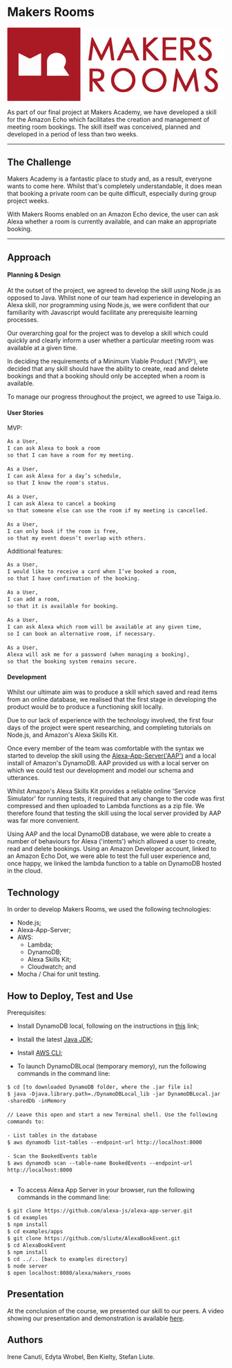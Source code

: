 # Makers Rooms

![Logo](./images/MR-wordmark.jpg)

As part of our final project at Makers Academy, we have developed a skill for the Amazon Echo which facilitates the creation and management of meeting room bookings.  The skill itself was conceived, planned and developed in a period of less than two weeks.  

---

## The Challenge

Makers Academy is a fantastic place to study and, as a result, everyone wants to come here.  Whilst that's completely understandable, it does mean that booking a private room can be quite difficult, especially during group project weeks.  

With Makers Rooms enabled on an Amazon Echo device, the user can ask Alexa whether a room is currently available, and can make an appropriate booking.

---
## Approach

#### Planning & Design

At the outset of the project, we agreed to develop the skill using Node.js as opposed to Java.  Whilst none of our team had experience in developing an Alexa skill, nor programming using Node.js, we were confident that our familiarity with Javascript would facilitate any prerequisite learning processes.

Our overarching goal for the project was to develop a skill which could quickly and clearly inform a user whether a particular meeting room was available at a given time.

In deciding the requirements of a Minimum Viable Product ('MVP'), we decided that any skill should have the ability to create, read and delete bookings and that a booking should only be accepted when a room is available.

To manage our progress throughout the project, we agreed to use Taiga.io.

#### User Stories

MVP:
```
As a User,
I can ask Alexa to book a room
so that I can have a room for my meeting.

As a User,  
I can ask Alexa for a day’s schedule,
so that I know the room's status.

As a User,
I can ask Alexa to cancel a booking
so that someone else can use the room if my meeting is cancelled.

As a User,
I can only book if the room is free,
so that my event doesn’t overlap with others.
```

Additional features:
```
As a User,
I would like to receive a card when I’ve booked a room,
so that I have confirmation of the booking.

As a User,
I can add a room,
so that it is available for booking.

As a User,
I can ask Alexa which room will be available at any given time,
so I can book an alternative room, if necessary.

As a User,
Alexa will ask me for a password (when managing a booking),
so that the booking system remains secure.
```
#### Development
Whilst our ultimate aim was to produce a skill which saved and read items from an online database, we realised that the first stage in developing the product would be to produce a functioning skill locally.

Due to our lack of experience with the technology involved, the first four days of the project were spent researching, and completing tutorials on Node.js, and Amazon's Alexa Skills Kit.

Once every member of the team was comfortable with the syntax we started to develop the skill using the [Alexa-App-Server('AAP')](https://github.com/alexa-js/alexa-app-server) and a local install of Amazon's DynamoDB. AAP provided us with a local server on which we could test our development and model our schema and utterances.  

Whilst Amazon's Alexa Skills Kit provides a reliable online 'Service Simulator' for running tests, it required that any change to the code was first compressed and then uploaded to Lambda functions as a zip file. We therefore found that testing the skill using the local server provided by AAP was far more convenient.

Using AAP and the local DynamoDB database, we were able to create a number of behaviours for Alexa ('intents') which allowed a user to create, read and delete bookings. Using an Amazon Developer account, linked to an Amazon Echo Dot, we were able to test the full user experience and, once happy, we linked the lambda function to a table on DynamoDB hosted in the cloud.


## Technology

In order to develop Makers Rooms, we used the following technologies:
- Node.js;
- Alexa-App-Server;
- AWS:
  - Lambda;
  - DynamoDB;
  - Alexa Skills Kit;
  - Cloudwatch; and
- Mocha / Chai for unit testing.

## How to Deploy, Test and Use

Prerequisites:
* Install DynamoDB local, following on the instructions in [this](http://docs.aws.amazon.com/amazondynamodb/latest/developerguide/DynamoDBLocal.html#DynamoDBLocal.DownloadingAndRunning) link;

* Install the latest [Java JDK](http://www.oracle.com/technetwork/java/javase/downloads/index-jsp-138363.html);

* Install [AWS CLI](http://docs.aws.amazon.com/cli/latest/userguide/installing.html);

* To launch DynamoDBLocal (temporary memory), run the following commands in the command line:

```
$ cd [to downloaded DynamoDB folder, where the .jar file is]
$ java -Djava.library.path=./DynamoDBLocal_lib -jar DynamoDBLocal.jar -sharedDb -inMemory

// Leave this open and start a new Terminal shell. Use the following commands to:

- List tables in the database
$ aws dynamodb list-tables --endpoint-url http://localhost:8000

- Scan the BookedEvents table
$ aws dynamodb scan --table-name BookedEvents --endpoint-url http://localhost:8000


```

* To access Alexa App Server in your browser, run the following commands in the command line:

```
$ git clone https://github.com/alexa-js/alexa-app-server.git
$ cd examples
$ npm install
$ cd examples/apps
$ git clone https://github.com/sliute/AlexaBookEvent.git
$ cd AlexaBookEvent
$ npm install
$ cd ../.. [back to examples directory]
$ node server
$ open localhost:8080/alexa/makers_rooms

```

## Presentation

At the conclusion of the course, we presented our skill to our peers.  A video showing our presentation and demonstration is available [here](https://youtu.be/y8ZY2_FgwEQ?t=24m18s).

## Authors

Irene Canuti, Edyta Wrobel, Ben Kielty, Stefan Liute.
